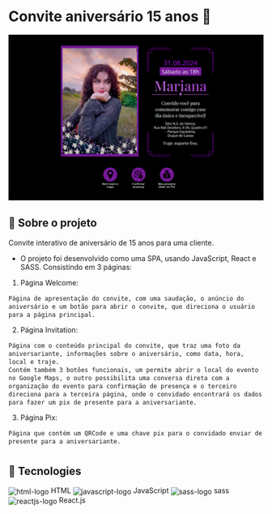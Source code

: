 # Convite aniversário 15 anos 🎂

![preview](./public/preview_1.png)

## 📁 Sobre o projeto

</p>
Convite interativo de aniversário de 15 anos para uma cliente.

- O projeto foi desenvolvido como uma SPA, usando JavaScript, React e SASS. Consistindo em 3 páginas:

1. Página Welcome:

```
Página de apresentação do convite, com uma saudação, o anúncio do aniversário e um botão para abrir o convite, que direciona o usuário para a página principal.
```

2. Página Invitation:

```
Página com o conteúdo principal do convite, que traz uma foto da aniversariante, informações sobre o aniversário, como data, hora, local e traje.
Contém também 3 botões funcionais, um permite abrir o local do evento no Google Maps, o outro possibilita uma conversa direta com a organização do evento para confirmação de presença e o terceiro direciona para a terceira página, onde o convidado encontrará os dados para fazer um pix de presente para a aniversariante.
```

3. Página Pix:

```
Página que contém um QRCode e uma chave pix para o convidado enviar de presente para a aniversariante.
```

#

## 🔧 Tecnologies

<img align="center" alt="html-logo" height="30" width="40" src="https://cdn.jsdelivr.net/gh/devicons/devicon/icons/html5/html5-original.svg" /> HTML
<img align="center" alt="javascript-logo" height="30" width="40" src="https://cdn.jsdelivr.net/gh/devicons/devicon/icons/javascript/javascript-original.svg" /> JavaScript
<img align="center" alt="sass-logo" height="30" width="40" src="https://cdn.jsdelivr.net/gh/devicons/devicon/icons/sass/sass-original.svg" /> sass
<img align="center" alt="reactjs-logo" height="30" width="40" src="https://cdn.jsdelivr.net/gh/devicons/devicon/icons/react/react-original.svg" /> React.js

<!-- #

## 💡 Access ⬇

[🔗 Deploy 💻](https://sp-labs-six.vercel.app/) -->
